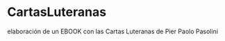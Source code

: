 CartasLuteranas
===============

elaboración de un EBOOK con las Cartas Luteranas de Pier Paolo Pasolini
